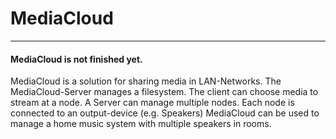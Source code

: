 # MediaCloud
------------
#### MediaCloud is not finished yet.

MediaCloud is a solution for sharing media in LAN-Networks.
The MediaCloud-Server manages a filesystem. The client can choose media to stream at a node.
A Server can manage multiple nodes. Each node is connected to an output-device (e.g. Speakers)
MediaCloud can be used to manage a home music system with multiple speakers in rooms.